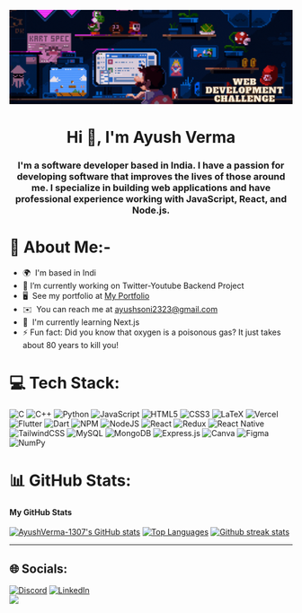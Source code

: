 ![MasterHead](https://github.com/AyushVerma-1307/AyushVerma-1307/blob/main/Banner%20new.gif)
<h1 align="center">Hi 👋, I'm Ayush Verma</h1>
<h3 align="center">I'm a software developer based in India. I have a passion for developing software that improves the lives of those around me. I specialize in building web applications and have professional experience working with JavaScript, React, and Node.js.</h3>

# 💫 About Me:-

* 🌍  I'm based in Indi
* 🔭 I’m currently working on Twitter-Youtube Backend Project
* 🖥️  See my portfolio at [My Portfolio](https://ayush1307-portfolio.vercel.app/)
* ✉️  You can reach me at [ayushsoni2323@gmail.com](mailto:ayushsoni2323@gmail.com)
* 🧠  I'm currently learning Next.js 
* ⚡ Fun fact: Did you know that oxygen is a poisonous gas? It just takes about 80 years to kill you!




# 💻 Tech Stack:
![C](https://img.shields.io/badge/c-%2300599C.svg?style=for-the-badge&logo=c&logoColor=white) ![C++](https://img.shields.io/badge/c++-%2300599C.svg?style=for-the-badge&logo=c%2B%2B&logoColor=white) ![Python](https://img.shields.io/badge/python-3670A0?style=for-the-badge&logo=python&logoColor=ffdd54) ![JavaScript](https://img.shields.io/badge/javascript-%23323330.svg?style=for-the-badge&logo=javascript&logoColor=%23F7DF1E) ![HTML5](https://img.shields.io/badge/html5-%23E34F26.svg?style=for-the-badge&logo=html5&logoColor=white) ![CSS3](https://img.shields.io/badge/css3-%231572B6.svg?style=for-the-badge&logo=css3&logoColor=white) ![LaTeX](https://img.shields.io/badge/latex-%23008080.svg?style=for-the-badge&logo=latex&logoColor=white) ![Vercel](https://img.shields.io/badge/vercel-%23000000.svg?style=for-the-badge&logo=vercel&logoColor=white) ![Flutter](https://img.shields.io/badge/Flutter-%2302569B.svg?style=for-the-badge&logo=Flutter&logoColor=white) ![Dart](https://img.shields.io/badge/dart-%230175C2.svg?style=for-the-badge&logo=dart&logoColor=white) ![NPM](https://img.shields.io/badge/NPM-%23000000.svg?style=for-the-badge&logo=npm&logoColor=white) ![NodeJS](https://img.shields.io/badge/node.js-6DA55F?style=for-the-badge&logo=node.js&logoColor=white) ![React](https://img.shields.io/badge/react-%2320232a.svg?style=for-the-badge&logo=react&logoColor=%2361DAFB) ![Redux](https://img.shields.io/badge/redux-%23593d88.svg?style=for-the-badge&logo=redux&logoColor=white) ![React Native](https://img.shields.io/badge/react_native-%2320232a.svg?style=for-the-badge&logo=react&logoColor=%2361DAFB) ![TailwindCSS](https://img.shields.io/badge/tailwindcss-%2338B2AC.svg?style=for-the-badge&logo=tailwind-css&logoColor=white) ![MySQL](https://img.shields.io/badge/mysql-%2300f.svg?style=for-the-badge&logo=mysql&logoColor=white) ![MongoDB](https://img.shields.io/badge/MongoDB-%234ea94b.svg?style=for-the-badge&logo=mongodb&logoColor=white) ![Express.js](https://img.shields.io/badge/express.js-%23404d59.svg?style=for-the-badge&logo=express&logoColor=%2361DAFB) ![Canva](https://img.shields.io/badge/Canva-%2300C4CC.svg?style=for-the-badge&logo=Canva&logoColor=white) 	![Figma](https://img.shields.io/badge/figma-%23F24E1E.svg?style=for-the-badge&logo=figma&logoColor=white) ![NumPy](https://img.shields.io/badge/numpy-%23013243.svg?style=for-the-badge&logo=numpy&logoColor=white)

# 📊 GitHub Stats:
<h4>My GitHub Stats</h4>
<a href="http://www.github.com/AyushVerma-1307"><img src="https://github-readme-stats.vercel.app/api?username=AyushVerma-1307&show_icons=true&title_color=fe428e&icon_color=f8d847&text_color=a9fef7&bg_color=141321&hide_border=true" alt="AyushVerma-1307's GitHub stats" /></a>
<a href="http://www.github.com/AyushVerma-1307"><img src="https://github-readme-stats.vercel.app/api/top-langs/?username=AyushVerma-1307&langs_count=3&title_color=fe428e&icon_color=f8d847&text_color=a9fef7&bg_color=141321&hide_border=true" alt="Top Languages"/></a>
<a href="http://www.github.com/AyushVerma-1307"><img src="https://github-readme-streak-stats.herokuapp.com/?user=AyushVerma-1307&stroke=fe428e&background=141321&ring=fe428e&fire=f8d847&currStreakNum=f8d847&currStreakLabel=f8d847&sideNums=fe428e&sideLabels=fe428e&dates=a9fef7&hide_border=true" alt="Github streak stats"/></a>

---
## 🌐 Socials:
[![Discord](https://img.shields.io/badge/Discord-%237289DA.svg?logo=discord&logoColor=white)](https://discord.gg/#2509) [![LinkedIn](https://img.shields.io/badge/LinkedIn-%230077B5.svg?logo=linkedin&logoColor=white)](https://linkedin.com/in/ayush-verma1307) </br>
[![](https://visitcount.itsvg.in/api?id=AyushVerma-1307&icon=0&color=1)](https://visitcount.itsvg.in)

